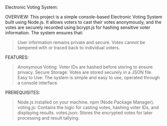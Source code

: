 Electronic Voting System:

OVERVIEW:
This project is a simple console-based Electronic Voting System built using Node.js.
It allows voters to cast their votes anonymously, and the votes are securely recorded using bcrypt.js for hashing sensitive voter information. 
The system ensures that:
> User information remains private and secure.
> Votes cannot be tampered with or traced back to individual voters.

FEATURES:
> Anonymous Voting: Voter IDs are hashed before storing to ensure privacy.
> Secure Storage: Votes are stored securely in a JSON file.
> Easy to Use: The system is simple and easy to use, operated through a console interface.

PREREQUISITES:
> Node.js installed on your machine.
> npm (Node Package Manager).
> voting.js: Contains the logic for casting votes, hashing voter IDs, and displaying results.
> votes.json: Stores the encrypted votes for later processing and result tallying.


